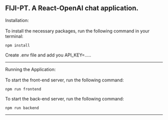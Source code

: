 FIJI-PT. A React-OpenAI chat application.
---
Installation:<br><br>
To install the necessary packages, run the following command in your terminal:<br>
```sh
npm install
```
Create .env file and add you API_KEY=.....

---
Running the Application:<br><br>
To start the front-end server, run the following command:<br>
```sh
npm run frontend
```
To start the back-end server, run the following command:<br>
```sh
npm run backend
```
---


